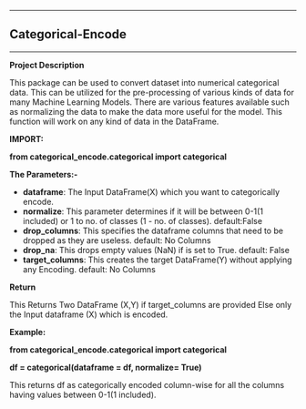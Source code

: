 ******************
## Categorical-Encode
******************

**Project Description**


This package can be used to convert dataset into numerical categorical data.
This can be utilized for the pre-processing of various kinds of data for many Machine Learning Models. There are various features available such as normalizing the data to make the data more useful for the model. This function will work on any kind of data in the DataFrame.


**IMPORT:**




**from categorical_encode.categorical import categorical**




**The Parameters:-**


- **dataframe**: The Input DataFrame(X) which you want to categorically encode.
- **normalize**: This parameter determines if it will be between 0-1(1 included) or 1 to no. of classes (1 - no. of classes). default:False
- **drop_columns**:  This specifies the dataframe columns that need to be dropped as they are useless. default: No Columns
- **drop_na**: This drops empty values (NaN) if is set to True. default: False
- **target_columns**: This creates the target DataFrame(Y) without applying any Encoding. default: No Columns

**Return**

This Returns Two DataFrame (X,Y) if target_columns are provided Else only the Input dataframe (X) which is encoded.

**Example:**

**from categorical_encode.categorical import categorical**

**df = categorical(dataframe = df, normalize= True)**


This returns df as categorically encoded column-wise for all the columns having values between 0-1(1 included).
